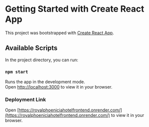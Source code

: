 # Getting Started with Create React App

This project was bootstrapped with [Create React App](https://github.com/facebook/create-react-app).

## Available Scripts

In the project directory, you can run:

### `npm start`

Runs the app in the development mode.\
Open [http://localhost:3000](http://localhost:3000) to view it in your browser.

### Deployment Link 
Open [https://royalphoeniciahotelfrontend.onrender.com/](https://royalphoeniciahotelfrontend.onrender.com/) to view it in your browser.

